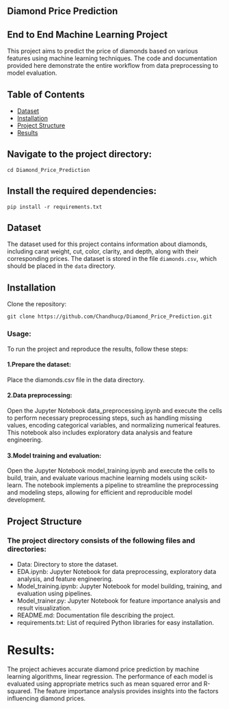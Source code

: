 ## Diamond Price Prediction
## End to End Machine Learning Project


This project aims to predict the price of diamonds based on various features using machine learning techniques. The code and documentation provided here demonstrate the entire workflow from data preprocessing to model evaluation.

## Table of Contents

- [Dataset](https://github.com/Chandhucp/Diamond_Price_Prediction/blob/main/notebooks/data/gemstone.csv)
- [Installation](https://github.com/Chandhucp/Diamond_Price_Prediction/blob/main/requirements.txt)
- [Project Structure](https://github.com/Chandhucp/Diamond_Price_Prediction/blob/main/notebooks/data/model_training.ipynb)
- [Results](https://github.com/Chandhucp/Diamond_Price_Prediction/tree/main/artifacts)

## Navigate to the project directory:
```
cd Diamond_Price_Prediction
```

## Install the required dependencies:
```
pip install -r requirements.txt
```


## Dataset

The dataset used for this project contains information about diamonds, including carat weight, cut, color, clarity, and depth, along with their corresponding prices. The dataset is stored in the file `diamonds.csv`, which should be placed in the `data` directory.

## Installation

Clone the repository:

   ```shell
   git clone https://github.com/Chandhucp/Diamond_Price_Prediction.git
   ```
  
  ### Usage:
  To run the project and reproduce the results, follow these steps:

#### 1.Prepare the dataset: 

Place the diamonds.csv file in the data directory.

#### 2.Data preprocessing: 
Open the Jupyter Notebook data_preprocessing.ipynb and execute the cells to perform necessary preprocessing steps, such as handling missing values, encoding categorical variables, and normalizing numerical features. This notebook also includes exploratory data analysis and feature engineering.

#### 3.Model training and evaluation: 
Open the Jupyter Notebook model_training.ipynb and execute the cells to build, train, and evaluate various machine learning models using scikit-learn. The notebook implements a pipeline to streamline the preprocessing and modeling steps, allowing for efficient and reproducible model development.


## Project Structure
### The project directory consists of the following files and directories:

- Data: Directory to store the dataset.
- EDA.ipynb: Jupyter Notebook for data preprocessing, exploratory data analysis, and feature engineering.
- Model_training.ipynb: Jupyter Notebook for model building, training, and evaluation using pipelines.
- Model_trainer.py: Jupyter Notebook for feature importance analysis and result visualization.
- README.md: Documentation file describing the project.
- requirements.txt: List of required Python libraries for easy installation.


# Results:
The project achieves accurate diamond price prediction by machine learning algorithms,  linear regression. The performance of each model is evaluated using appropriate metrics such as mean squared error and R-squared. The feature importance analysis provides insights into the factors influencing diamond prices.

   
